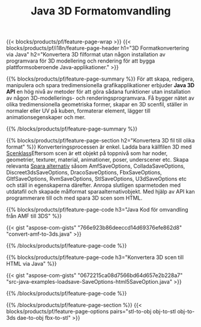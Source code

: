﻿---
title: Java 3D Formatomvandling
url: /sv/java/conversion/
description: Konvertera 3D-format amf 3ds amf ase att dae drc dxf fbx gltf jt obj ply rvm stl u3d usdz usd vrml x med några rader med Java-kod via Java-biblioteket.
---
{{< blocks/products/pf/feature-page-wrap >}}
{{< blocks/products/pf/i18n/feature-page-header h1="3D Formatkonvertering via Java" h2="Konvertera 3D filformat utan någon installation av programvara för 3D modellering och rendering för att bygga plattformsoberoende Java-applikationer." >}}

{{% blocks/products/pf/feature-page-summary %}}
För att skapa, redigera, manipulera och spara tredimensionella grafikapplikationer erbjuder **Java 3D API** en hög nivå av metoder för att göra sådana funktioner utan installation av någon 3D-modellerings- och renderingsprogramvara. Få bygger nätet av olika tredimensionella geometriska former, skapar en 3D scenfil, ställer in normaler eller UV på kuben, formaterar element, lägger till animationsegenskaper och mer. 

{{% /blocks/products/pf/feature-page-summary %}}

{{% blocks/products/pf/feature-page-section h2="Konvertera 3D fil till olika format" %}}
Konverteringsprocessen är enkel. Ladda bara källfilen 3D med [Scenklass](https://apireference.aspose.com/3d/java/com.aspose.threed/Scene)Eftersom scen är ett objekt på toppnivå som har noder, geometrier, texturer, material, animationer, poser, underscener etc. Skapa relevanta [Spara alternativ](https://apireference.aspose.com/3d/java/com.aspose.threed/SaveOptions) såsom AmfSaveOptions, ColladaSaveOptions, Discreet3dsSaveOptions, DracoSaveOptions, FbxSaveOptions, GltfSaveOptions, RvmSaveOptions, StlSaveOptions, U3dSaveOptions etc och ställ in egenskaperna därefter. Anropa slutligen sparmetoden med utdatafil och skapade målformat sparaalternativobjekt. Med hjälp av API kan programmerare till och med spara 3D scen som HTML.


{{% blocks/products/pf/feature-page-code h3="Java Kod för omvandling från AMF till 3DS" %}}

{{< gist "aspose-com-gists" "766e923b86deeccd14d69376efe862d8" "convert-amf-to-3ds.java" >}}

{{% /blocks/products/pf/feature-page-code %}}


{{% blocks/products/pf/feature-page-code h3="Konvertera 3D scen till HTML via Java" %}}

{{< gist "aspose-com-gists" "0672215ca08d7566bd64d657e2b228a7" "src-java-examples-loadsave-SaveOptions-html5SaveOption.java" >}}

{{% /blocks/products/pf/feature-page-code %}}

{{% /blocks/products/pf/feature-page-section %}}
{{< blocks/products/pf/feature-page-options pairs="stl-to-obj obj-to-stl obj-to-3ds dae-to-obj fbx-to-stl" >}}